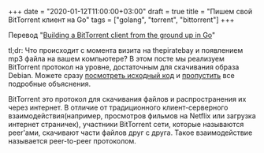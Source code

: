 +++
date = "2020-01-12T11:00:00+03:00"
draft = true
title = "Пишем свой BitTorrent клиент на Go"
tags = ["golang", "torrent", "bittorrent"]
+++

Перевод "[Building a BitTorrent client from the ground up in Go](https://blog.jse.li/posts/torrent/)"

tl;dr: Что происходит с момента визита на thepiratebay и появлением mp3 файла на вашем компьютере? В этом посте мы реализуем BitTorrent протокол на уровне, достаточным для скачивания образа Debian. Можете сразу [посмотреть исходный код](https://github.com/veggiedefender/torrent-client/) и [пропустить](https://blog.jse.li/posts/torrent#putting-it-all-together) все подробные объяснения.

BitTorrent это протокол для скачивания файлов и распространения их через интернет. В отличие от традиционного клиент-серверного взаимодействия(например, просмотров фильмов на Netflix или загрузка интернет страничек), участники BitTorrent сети, которые называются peer'ами, скачивают части файлов друг с друга. Такое взаимодействие называется peer-to-peer протоколом.
